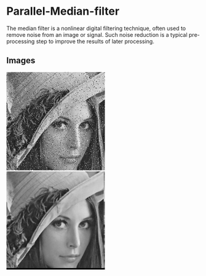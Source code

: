 # Parallel-Median-filter
The median filter is a nonlinear digital filtering technique, often used to remove  noise from an image or signal. Such noise reduction is a typical pre-processing  step to improve the results of later processing.

## Images
![](Data/Input/test2.png)
![](Data/OutPut/outputRes5.png)
